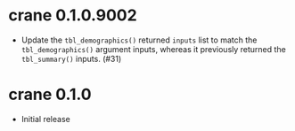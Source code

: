 # crane 0.1.0.9002

* Update the `tbl_demographics()` returned `inputs` list to match the `tbl_demographics()` argument inputs, whereas it previously returned the `tbl_summary()` inputs. (#31)

# crane 0.1.0

* Initial release
